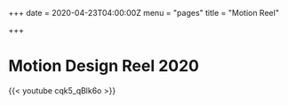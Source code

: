 +++
date = 2020-04-23T04:00:00Z
menu = "pages"
title = "Motion Reel"

+++
# Motion Design Reel 2020

{{< youtube cqk5_qBlk6o >}}